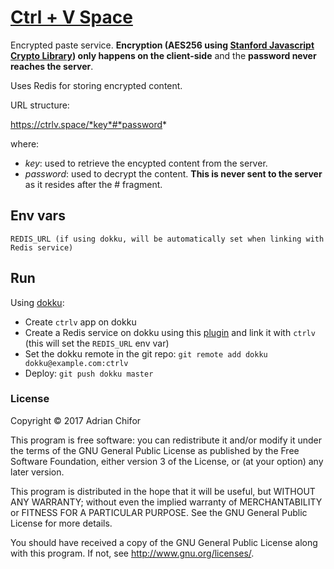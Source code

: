 # [Ctrl + V Space](https://ctrlv.space)

Encrypted paste service. **Encryption (AES256 using [Stanford Javascript Crypto Library](http://bitwiseshiftleft.github.io/sjcl/)) only happens on the client-side** and the **password never reaches the server**.

Uses Redis for storing encrypted content.

URL structure:

https://ctrlv.space/*key*#*password*

where:

- *key*: used to retrieve the encypted content from the server.
- *password*: used to decrypt the content. **This is never sent to the server** as it resides after the # fragment.

## Env vars
```
REDIS_URL (if using dokku, will be automatically set when linking with Redis service)
```

## Run

Using [dokku](http://dokku.viewdocs.io/dokku/):
* Create `ctrlv` app on dokku
* Create a Redis service on dokku using this [plugin](https://github.com/dokku/dokku-redis) and link it with `ctrlv` (this will set the `REDIS_URL` env var)
* Set the dokku remote in the git repo:
`git remote add dokku dokku@example.com:ctrlv`
* Deploy:
`git push dokku master`

### License

Copyright &copy; 2017 Adrian Chifor

This program is free software: you can redistribute it and/or modify
it under the terms of the GNU General Public License as published by
the Free Software Foundation, either version 3 of the License, or
(at your option) any later version.

This program is distributed in the hope that it will be useful,
but WITHOUT ANY WARRANTY; without even the implied warranty of
MERCHANTABILITY or FITNESS FOR A PARTICULAR PURPOSE.  See the
GNU General Public License for more details.

You should have received a copy of the GNU General Public License
along with this program. If not, see <http://www.gnu.org/licenses/>.
